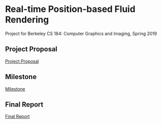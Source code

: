 # Real-time Position-based Fluid Rendering
Project for Berkeley CS 184: Computer Graphics and Imaging, Spring 2019

## Project Proposal

[Project Proposal](docs/proposal.md) 

## Milestone

[Milestone](docs/milestone.md)

## Final Report

[Final Report](docs/report.md)
